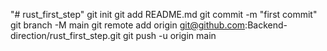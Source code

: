 "# rust_first_step"  git init git add README.md git commit -m "first commit" git branch -M main git remote add origin git@github.com:Backend-direction/rust_first_step.git git push -u origin main
